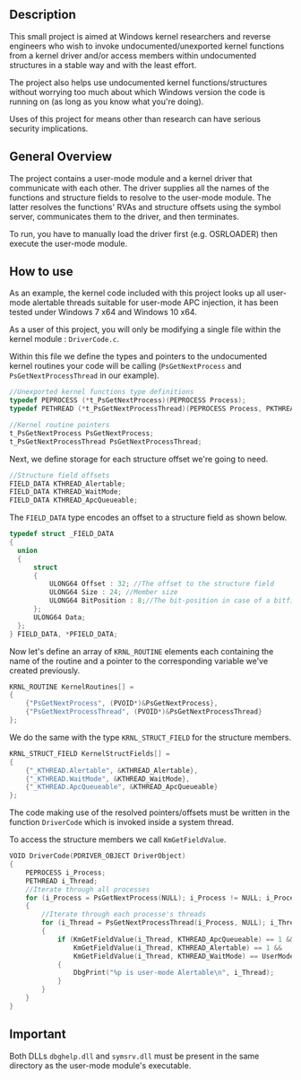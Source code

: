 ## Description
This small project is aimed at Windows kernel researchers and reverse engineers who wish to invoke undocumented/unexported kernel functions from a kernel driver and/or access members within undocumented structures in a stable way and with the least effort.

The project also helps use undocumented kernel functions/structures without worrying too much about which Windows version the code is running on (as long as you know what you're doing).

Uses of this project for means other than research can have serious security implications.

## General Overview

The project contains a user-mode module and a kernel driver that communicate with each other. The driver supplies all the names of the functions and structure fields to resolve to the user-mode module. The latter resolves the functions' RVAs and structure offsets using the symbol server, communicates them to the driver, and then terminates.

To run, you have to manually load the driver first (e.g. OSRLOADER) then execute the user-mode module.

## How to use

As an example, the kernel code included with this project looks up all user-mode alertable threads suitable for user-mode APC injection, it has been tested under Windows 7 x64 and Windows 10 x64.

As a user of this project, you will only be modifying a single file within the kernel module : `DriverCode.c`. 

Within this file we define the types and pointers to the undocumented kernel routines your code will be calling (`PsGetNextProcess` and `PsGetNextProcessThread` in our example).

```C
//Unexported kernel functions type definitions
typedef PEPROCESS (*t_PsGetNextProcess)(PEPROCESS Process);
typedef PETHREAD (*t_PsGetNextProcessThread)(PEPROCESS Process, PKTHREAD Thread);

//Kernel routine pointers
t_PsGetNextProcess PsGetNextProcess;
t_PsGetNextProcessThread PsGetNextProcessThread;
```

Next, we define storage for each structure offset we're going to need.

```C
//Structure field offsets
FIELD_DATA KTHREAD_Alertable;
FIELD_DATA KTHREAD_WaitMode;
FIELD_DATA KTHREAD_ApcQueueable;
```
The `FIELD_DATA` type encodes an offset to a structure field as shown below.

```C
typedef struct _FIELD_DATA
{
  union
  {
	  struct
	  {
		  ULONG64 Offset : 32; //The offset to the structure field
		  ULONG64 Size : 24; //Member size
		  ULONG64 BitPosition : 8;//The bit-position in case of a bitfield
	  };
	  ULONG64 Data;
  };
} FIELD_DATA, *PFIELD_DATA;
```

Now let's define an array of `KRNL_ROUTINE` elements each containing the name of the routine and a pointer to the corresponding variable we've created previously.

```C
KRNL_ROUTINE KernelRoutines[] =
{
	{"PsGetNextProcess", (PVOID*)&PsGetNextProcess},
	{"PsGetNextProcessThread", (PVOID*)&PsGetNextProcessThread}
};
```

We do the same with the type `KRNL_STRUCT_FIELD` for the structure members.

```C
KRNL_STRUCT_FIELD KernelStructFields[] =
{
	{"_KTHREAD.Alertable", &KTHREAD_Alertable},
	{"_KTHREAD.WaitMode", &KTHREAD_WaitMode},
	{"_KTHREAD.ApcQueueable", &KTHREAD_ApcQueueable}
};
```

The code making use of the resolved pointers/offsets must be written in the function `DriverCode` which is invoked inside a system thread.

To access the structure members we call `KmGetFieldValue`.

```C
VOID DriverCode(PDRIVER_OBJECT DriverObject)
{
	PEPROCESS i_Process;
	PETHREAD i_Thread;
	//Iterate through all processes
	for (i_Process = PsGetNextProcess(NULL); i_Process != NULL; i_Process = PsGetNextProcess(i_Process))
	{
		//Iterate through each processe's threads
		for (i_Thread = PsGetNextProcessThread(i_Process, NULL); i_Thread != NULL; i_Thread = PsGetNextProcessThread(i_Process, i_Thread))
		{
			if (KmGetFieldValue(i_Thread, KTHREAD_ApcQueueable) == 1 &&
				KmGetFieldValue(i_Thread, KTHREAD_Alertable) == 1 &&
				KmGetFieldValue(i_Thread, KTHREAD_WaitMode) == UserMode)
			{
				DbgPrint("%p is user-mode Alertable\n", i_Thread);
			}
		}
	}
}
```

## Important
Both DLLs `dbghelp.dll` and `symsrv.dll` must be present in the same directory as the user-mode module's executable.

